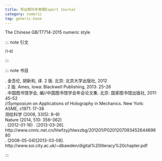 ```yaml
---
title: 导出期刊年卷期Export Journal
category: numeric
tag: generic-base
---
```


The Chinese GB/T7714-2015 numeric style


::: note 引文

<sup>[1–8]</sup>

:::



::: note 书目

  <div class="csl-bib-body">
    <div class="csl-entry">. 金吾伦, 胡新和, 译. 2 版. 北京: 北京大学出版社, 2012 </div>
    <div class="csl-entry">. 2 版. Ames, Iowa: Blackwell Publishing, 2013: 25–26 </div>
    <div class="csl-entry">. 中国图书馆学会, 编//中国图书馆学会年会论文集. 北京: 国家图书馆出版社, 2011: 45–52 </div>
    <div class="csl-entry">//Symposium on Applications of Holography in Mechanics. New York: ASME, c1971: 17–38 </div>
    <div class="csl-entry">测绘科学 (2008, 33(5): 8–9)  </div>
    <div class="csl-entry">Nature (2014, 510: 356–362)  </div>
    <div class="csl-entry">. (2012-01-16) . [2013-03-26]. http://www.cnnic.net.cn/hlwfzyj/hlwxzbg/201201/P020120709345264469680 </div>
    <div class="csl-entry">. (2008-05-04)[2013-03-08]. http://www.soi.city.ac.uk/~dbawden/digital%20literacy%20chapter.pdf </div>
  </div>


:::

<!-- more -->
